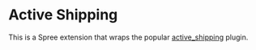 Active Shipping
===============

This is a Spree extension that wraps the popular [active_shipping](http://github.com/Shopify/active_shipping/tree/master) plugin.